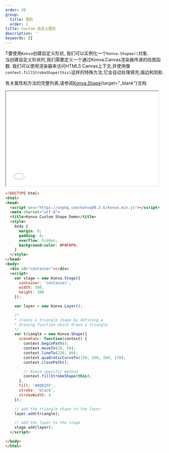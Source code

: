 ```yaml
---
order: 20
group:
  title: 图形
  order: 1
title: Custom 自定义图形
description: ''
keywords: []
---
```


T要使用`Konva`创建自定义形状, 我们可以实例化一个`Konva.Shapew()`对象.  
当创建自定义形状时,我们需要定义一个通过Konva.Canvas渲染器传递的绘图函数.
我们可以使用渲染器来访问HTML5 Canvas上下文,并使用像`context.fillStrokeShape(this)`这样的特殊方法,它会自动处理填充,描边和阴影.

有关属性和方法的完整列表,请参阅[Konva.Shape](https://konvajs.github.io/api/Konva.Shape.html){target="_blank"}文档

<iframe src="/downloads/code/shapes/Custom.html" style="width: 50vw;height:300px;"></iframe>


```html
<!DOCTYPE html>
<html>
<head>
  <script src="https://unpkg.com/konva@9.3.6/konva.min.js"></script>
  <meta charset="utf-8">
  <title>Konva Custom Shape Demo</title>
  <style>
    body {
      margin: 0;
      padding: 0;
      overflow: hidden;
      background-color: #F0F0F0;
    }
  </style>
</head>
<body>
  <div id="container"></div>
  <script>
    var stage = new Konva.Stage({
      container: 'container',
      width: 300,
      height: 300
    });

    var layer = new Konva.Layer();

    /*
    * create a triangle shape by defining a
    * drawing function which draws a triangle
    */
    var triangle = new Konva.Shape({
      sceneFunc: function(context) {
        context.beginPath();
        context.moveTo(20, 50);
        context.lineTo(220, 80);
        context.quadraticCurveTo(150, 100, 260, 170);
        context.closePath();

        // Konva specific method
        context.fillStrokeShape(this);
      },
      fill: '#00D2FF',
      stroke: 'black',
      strokeWidth: 4
    });

    // add the triangle shape to the layer
    layer.add(triangle);

    // add the layer to the stage
    stage.add(layer);
  </script>

</body>
</html>
```
